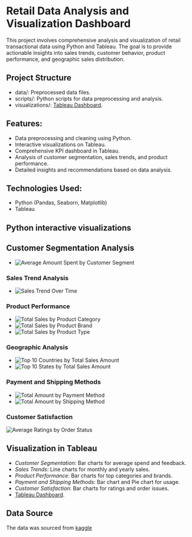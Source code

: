 # Retail Data Analysis and Visualization Dashboard

This project involves comprehensive analysis and visualization of retail transactional data using Python and Tableau. The goal is to provide actionable insights into sales trends, customer behavior, product performance, and geographic sales distribution.

## Project Structure
- data/: Preprocessed data files.
- scripts/: Python scripts for data preprocessing and analysis.
- visualizations/: [Tableau Dashboard](https://public.tableau.com/app/profile/segun.bakare1740/viz/RetailVisualizationDashboard/Dashboard32?publish=yes).

## Features:
- Data preprocessing and cleaning using Python.
- Interactive visualizations on Tableau.
- Comprehensive KPI dashboard in Tableau.
- Analysis of customer segmentation, sales trends, and product performance.
- Detailed insights and recommendations based on data analysis.

## Technologies Used:
- Python (Pandas, Seaborn, Matplotlib)
- Tableau

## Python interactive visualizations
## Customer Segmentation Analysis

- ![Average Amount Spent by Customer Segment](average_amount_spent_by_customer_segment.png)

### Sales Trend Analysis

- ![Sales Trend Over Time](sales_trend_over_time.png)

### Product Performance
- ![Total Sales by Product Category](total_sales_by_product_category.png)
- ![Total Sales by Product Brand](total_sales_by_product_brand.png)
- ![Total Sales by Product Type](total_sales_by_product_type.png)

### Geographic Analysis
- ![Top 10 Countries by Total Sales Amount](top_10_countries_by_total_sales_amount.png)
- ![Top 10 States by Total Sales Amount](top_10_states_by_total_sales_amount.png)

### Payment and Shipping Methods
- ![Total Amount by Payment Method](total_amount_by_payment_method.png)
- ![Total Amount by Shipping Method](total_amount_by_shipping_method.png)

### Customer Satisfaction
![Average Ratings by Order Status](average_ratings_by_order_status.png)

## Visualization in Tableau
- *Customer Segmentation*: Bar charts for average spend and feedback.
- *Sales Trends*: Line charts for monthly and yearly sales.
- *Product Performance*: Bar charts for top categories and brands.
- *Payment and Shipping Methods*: Bar chart and Pie chart for usage.
- *Customer Satisfaction*: Bar charts for ratings and order issues.
- [Tableau Dashboard](https://public.tableau.com/app/profile/segun.bakare1740/viz/RetailVisualizationDashboard/Dashboard32?publish=yes).
## Data Source
The data was sourced from [kaggle](https://www.kaggle.com/datasets/sahilprajapati143/retail-analysis-large-dataset)

  
